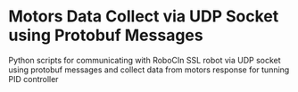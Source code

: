 # Motors Data Collect via UDP Socket using Protobuf Messages
Python scripts for communicating with RoboCIn SSL robot via UDP socket using protobuf messages and collect data from motors response for tunning PID controller
